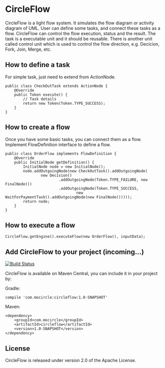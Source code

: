 # CircleFlow

CircleFlow is a light flow system. It simulates the flow diagram or activity diagram of UML. User can define some tasks, and connect these tasks as a flow. CircleFlow can control the flow execution, status and the result. The task is a executable unit and it should be reusable. There is another unit called control unit which is used to control the flow direction, e.g. Decicion, Fork, Join, Merge, etc.

## How to define a task
For simple task, just need to extend from ActionNode.
```
public class CheckOutTask extends ActionNode {
    @Override
    public Token execute() {
        // Task details
        return new Token(Token.TYPE_SUCCESS);
    }
}
```

## How to create a flow
Once you have some basic tasks, you can connect them as a flow. Implement FlowDefinition interface to define a flow.
```
public class OrderFlow implements FlowDefinition {
    @Override
    public InitialNode getDefinition() {
        InitialNode node = new InitialNode();
        node.addOutgoingNode(new CheckOutTask().addOutgoingNode(
                new Decision()
                        .addOutgoingNode(Token.TYPE_FAILURE, new FinalNode())
                        .addOutgoingNode(Token.TYPE_SUCCESS,
                                new WaitForPaymentTask().addOutgoingNode(new FinalNode()))));
        return node;
    }
}
```

## How to execute a flow
```
CircleFlow.getEngine().executeFlow(new OrderFlow(), inputData);
```

## Add CircleFlow to your project (incoming...)

[![Build Status](https://travis-ci.org/mocircle/circleflow-android.svg?branch=master)](https://travis-ci.org/mocircle/circleflow-android)

CircleFlow is available on Maven Central, you can include it in your project by:

Gradle:
```
compile 'com.mocircle:circleflow:1.0-SNAPSHOT'
```

Maven:
```
<dependency>
    <groupId>com.mocircle</groupId>
    <artifactId>circleflow</artifactId>
    <version>1.0-SNAPSHOT</version>
</dependency>
```

## License

CircleFlow is released under version 2.0 of the Apache License.
